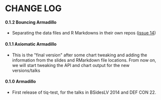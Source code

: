 CHANGE LOG
==========

#### 0.1.2 Bouncing Armadillo
* Separating the data files and R Markdowns in their own repos ([issue 14](https://github.com/mlsecproject/tiq-test/issues/14))

#### 0.1.1 Axiomatic Armadillo
* This is the "final version" after some chart tweaking and adding the information from the slides and RMarkdown file locations. From now on, we will start tweaking the API and chart output for the new versions/talks

#### 0.1.0 Armadillo
* First release of tiq-test, for the talks in BSidesLV 2014 and DEF CON 22.
